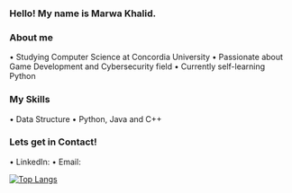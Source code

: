 ### Hello! My name is Marwa Khalid.
 
 ### About me
 •	Studying Computer Science at Concordia University
 •	Passionate about Game Development and Cybersecurity field
 •	Currently self-learning Python
 
 ### My Skills
  •	Data Structure
  •	Python, Java and C++
 
 ### Lets get in Contact!
 • LinkedIn: 
 • Email: 
 
[![Top Langs](https://github-readme-stats.vercel.app/api/top-langs/?username=MarwaKhalid)](https://github.com/anuraghazra/github-readme-stats)
